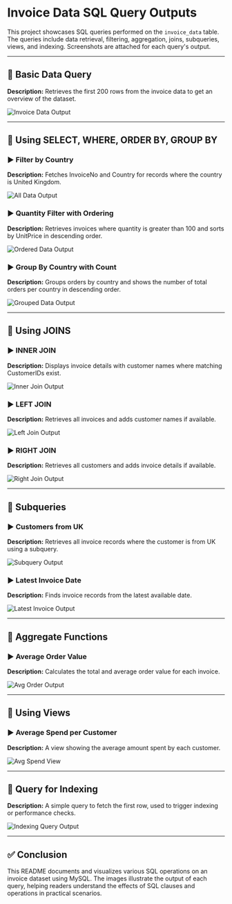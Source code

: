 # Invoice Data SQL Query Outputs

This project showcases SQL queries performed on the `invoice_data` table. The queries include data retrieval, filtering, aggregation, joins, subqueries, views, and indexing. Screenshots are attached for each query's output.

---

## 📌 Basic Data Query

**Description:** Retrieves the first 200 rows from the invoice data to get an overview of the dataset.

![Invoice Data Output](invoice_data_output_1.png)

---

## 📌 Using SELECT, WHERE, ORDER BY, GROUP BY

### ▶️ Filter by Country
**Description:** Fetches InvoiceNo and Country for records where the country is United Kingdom.

![All Data Output](invoice_data_output_2.png)

### ▶️ Quantity Filter with Ordering
**Description:** Retrieves invoices where quantity is greater than 100 and sorts by UnitPrice in descending order.

![Ordered Data Output](invoice_data_ordered.png)

### ▶️ Group By Country with Count
**Description:** Groups orders by country and shows the number of total orders per country in descending order.

![Grouped Data Output](grouped_by_country.png)

---

## 📌 Using JOINS

### ▶️ INNER JOIN
**Description:** Displays invoice details with customer names where matching CustomerIDs exist.

![Inner Join Output](inner_join_output.png)

### ▶️ LEFT JOIN
**Description:** Retrieves all invoices and adds customer names if available.

![Left Join Output](left_join_output.png)

### ▶️ RIGHT JOIN
**Description:** Retrieves all customers and adds invoice details if available.

![Right Join Output](right_join_output.png)

---

## 📌 Subqueries

### ▶️ Customers from UK
**Description:** Retrieves all invoice records where the customer is from UK using a subquery.

![Subquery Output](subquery_output.png)

### ▶️ Latest Invoice Date
**Description:** Finds invoice records from the latest available date.

![Latest Invoice Output](latest_invoice_output.png)

---

## 📌 Aggregate Functions

### ▶️ Average Order Value
**Description:** Calculates the total and average order value for each invoice.

![Avg Order Output](avg_order_value_output.png)

---

## 📌 Using Views

### ▶️ Average Spend per Customer
**Description:** A view showing the average amount spent by each customer.

![Avg Spend View](avg_spend_view.png)


---

## 📌 Query for Indexing

**Description:** A simple query to fetch the first row, used to trigger indexing or performance checks.

![Indexing Query Output](indexing_query_output.png)

---

## ✅ Conclusion

This README documents and visualizes various SQL operations on an invoice dataset using MySQL. The images illustrate the output of each query, helping readers understand the effects of SQL clauses and operations in practical scenarios.

